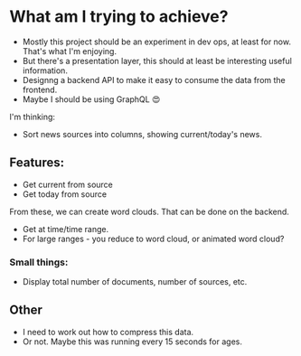 # What am I trying to achieve?

- Mostly this project should be an experiment in dev ops, at least for now. That's what I'm enjoying.
- But there's a presentation layer, this should at least be interesting useful information.
- Designng a backend API to make it easy to consume the data from the frontend.
- Maybe I should be using GraphQL :heart_eyes:

I'm thinking:

- Sort news sources into columns, showing current/today's news.

## Features:

- Get current from source
- Get today from source

From these, we can create word clouds.
That can be done on the backend.

- Get at time/time range.
- For large ranges - you reduce to word cloud, or animated word cloud?

### Small things:

- Display total number of documents, number of sources, etc.

## Other

- I need to work out how to compress this data.
- Or not. Maybe this was running every 15 seconds for ages.
